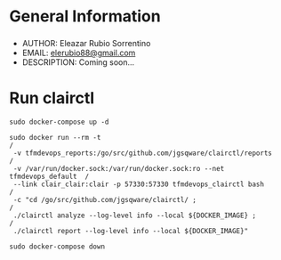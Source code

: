 # General Information
###

* AUTHOR: Eleazar Rubio Sorrentino
* EMAIL: elerubio88@gmail.com
* DESCRIPTION: Coming soon...

# Run clairctl

```
sudo docker-compose up -d

sudo docker run --rm -t                                                   /
 -v tfmdevops_reports:/go/src/github.com/jgsqware/clairctl/reports        /
 -v /var/run/docker.sock:/var/run/docker.sock:ro --net tfmdevops_default  /
 --link clair_clair:clair -p 57330:57330 tfmdevops_clairctl bash          /
 -c "cd /go/src/github.com/jgsqware/clairctl/ ;                           /
 ./clairctl analyze --log-level info --local ${DOCKER_IMAGE} ;            /
 ./clairctl report --log-level info --local ${DOCKER_IMAGE}"            

sudo docker-compose down
```